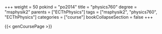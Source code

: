 +++
weight = 50
pokind = "po2014"
title = "physics760"
degree = "msphysik2"
parents = ["ECThPhysics"]
tags = ["msphysik2", "physics760", "ECThPhysics"]
categories = ["course"]
bookCollapseSection = false
+++

{{< genCoursePage >}}
